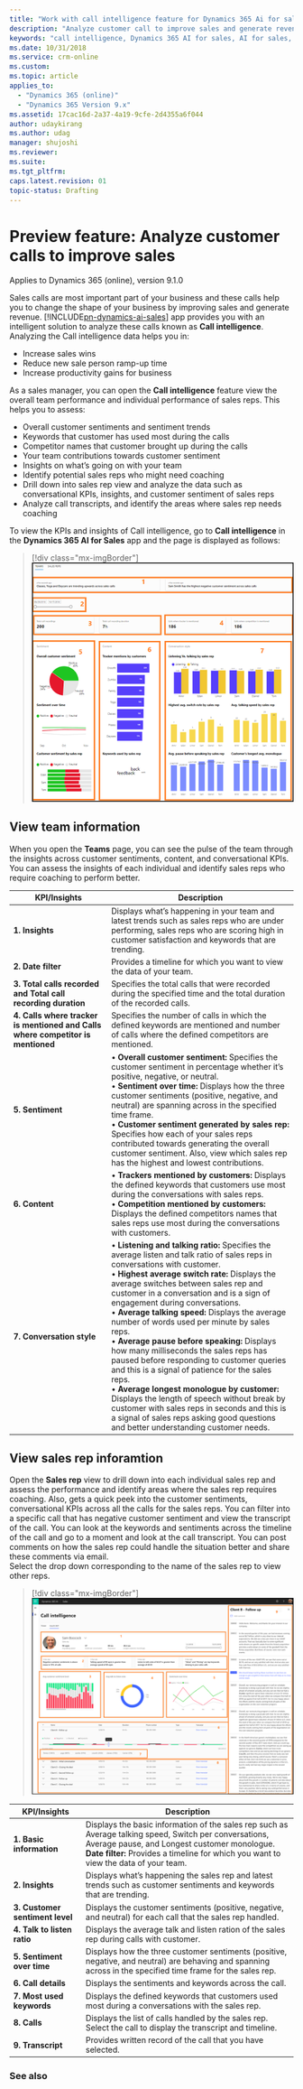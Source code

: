 ```yaml
---
title: "Work with call intelligence feature for Dynamics 365 Ai for sales | MicrosoftDocs"
description: "Analyze customer call to improve sales and generate revenue"
keywords: "call intelligence, Dynamics 365 AI for sales, AI for sales, Sales AI"
ms.date: 10/31/2018
ms.service: crm-online
ms.custom: 
ms.topic: article
applies_to:
  - "Dynamics 365 (online)"
  - "Dynamics 365 Version 9.x"
ms.assetid: 17cac16d-2a37-4a19-9cfe-2d4355a6f044
author: udaykirang
ms.author: udag
manager: shujoshi
ms.reviewer: 
ms.suite: 
ms.tgt_pltfrm: 
caps.latest.revision: 01
topic-status: Drafting
---
```


# Preview feature: Analyze customer calls to improve sales

Applies to Dynamics 365 (online), version 9.1.0

Sales calls are most important part of your business and these calls help you to change the shape of your business by improving sales and generate revenue. [!INCLUDE[pn-dynamics-ai-sales](../includes/pn-dynamics-ai-sales.md)] app provides you with an intelligent solution to analyze these calls known as **Call intelligence**. Analyzing the Call intelligence data helps you in:
- Increase sales wins
- Reduce new sale person ramp-up time 
- Increase productivity gains for business

As a sales manager, you can open the **Call intelligence** feature view the overall team performance and individual performance of sales reps. This helps you to assess:
- Overall customer sentiments and sentiment trends 
- Keywords that customer has used most during the calls
- Competitor names that customer brought up during the calls
- Your team contributions towards customer sentiment
- Insights on what’s going on with your team
- Identify potential sales reps who might need coaching
- Drill down into sales rep view and analyze the data such as conversational KPIs, insights, and customer sentiment of sales reps
- Analyze call transcripts, and identify the areas where sales rep needs coaching
<!---	Comment on call transcripts and share with sales reps-->
To view the KPIs and insights of Call intelligence, go to **Call intelligence** in the **Dynamics 365 AI for Sales** app and the page is displayed as follows:

> [!div class="mx-imgBorder"]
> ![Call intelligence teams view](media/callintelligence-teams.png "Call intelligence teams view")

## View team information

When you open the **Teams** page, you can see the pulse of the team through the insights across customer sentiments, content, and conversational KPIs. You can assess the insights of each individual and identify sales reps who require coaching to perform better.

|KPI/Insights|Description|
|------------|-----------|
|**1. Insights**|Displays what’s happening in your team and latest trends such as sales reps who are under performing, sales reps who are scoring high in customer satisfaction and keywords that are trending.|
|**2. Date filter**|Provides a timeline for which you want to view the data of your team.|
|**3. Total calls recorded and Total call recording duration**|Specifies the total calls that were recorded during the specified time and the total duration of the recorded calls.|
|**4. Calls where tracker is mentioned and Calls where competitor is mentioned**|Specifies the number of calls in which the defined keywords are mentioned and number of calls where the defined competitors are mentioned.|
|**5. Sentiment**|• **Overall customer sentiment:** Specifies the customer sentiment in percentage whether it’s positive, negative, or neutral.<br>•	**Sentiment over time:** Displays how the three customer sentiments (positive, negative, and neutral) are spanning across in the specified time frame.<br> •	**Customer sentiment generated by sales rep:** Specifies how each of your sales reps contributed towards generating the overall customer sentiment. Also, view which sales rep has the highest and lowest contributions.|
|**6. Content**|• **Trackers mentioned by customers:** Displays the defined keywords that customers use most during the conversations with sales reps. <br>• **Competition mentioned by customers:** Displays the defined competitors names that sales reps use most during the conversations with customers.|
|**7. Conversation style**|• **Listening and talking ratio:** Specifies the average listen and talk ratio of sales reps in conversations with customer.<br> •	**Highest average switch rate:** Displays the average switches between sales rep and customer in a conversation and is a sign of engagement during conversations.<br>•	**Average talking speed:** Displays the average number of words used per minute by sales reps.<br>•	**Average pause before speaking:** Displays how many milliseconds the sales reps has paused before responding to customer queries and this is a signal of patience for the sales reps.<br>•	**Average longest monologue by customer:** Displays the length of speech without break by customer with sales reps in seconds and this is a signal of sales reps asking good questions and better understanding customer needs.|

## View sales rep inforamtion 
Open the **Sales rep** view to drill down into each individual sales rep and assess the performance and identify areas where the sales rep requires coaching. Also, gets a quick peek into the customer sentiments, conversational KPIs across all the calls for the sales reps. You can filter into a specific call that has negative customer sentiment and view the transcript of the call. You can look at the keywords and sentiments across the timeline of the call and go to a moment and look at the call transcript. You can post comments on how the sales rep could handle the situation better and share these comments via email.<br>
Select the drop down corresponding to the name of the sales rep to view other reps.

> [!div class="mx-imgBorder"]
> ![Call intelligence sales rep view](media/callintelligence-salesrep.png "Call intelligence sales rep view")

|KPI/Insights|Description|
|------------|-----------|
|**1. Basic information**|Displays the basic information of the sales rep such as Average talking speed, Switch per conversations, Average pause, and Longest customer monologue.<br>**Date filter:** Provides a timeline for which you want to view the data of your team.|
|**2. Insights**|Displays what’s happening the sales rep and latest trends such as customer sentiments and keywords that are trending.|
|**3. Customer sentiment level**|Displays the customer sentiments (positive, negative, and neutral) for each call that the sales rep handled. |
|**4. Talk to listen ratio**|Displays the average talk and listen ration of the sales rep during calls with customer.|
|**5. Sentiment over time**|Displays how the three customer sentiments (positive, negative, and neutral) are behaving and spanning across in the specified time frame for the sales rep.|
|**6. Call details**|Displays the sentiments and keywords across the call.|
|**7. Most used keywords**|Displays the defined keywords that customers used most during a conversations with the sales rep.|
|**8. Calls**|Displays the list of calls handled by the sales rep. Select the call to display the transcript and timeline. |
|**9. Transcript**|Provides written record of the call that you have selected.<!--<br>• Select **Add comment** to provide necessary inputs to the sales rep at the selected timeline.-->|

### See also

<!--link to the d365 AI for sales admin guide>